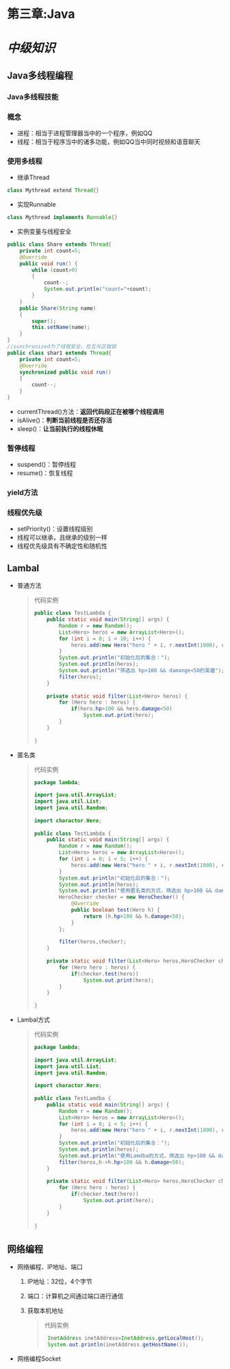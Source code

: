 # 第三章:Java

#  *中级知识*

## Java多线程编程

### Java多线程技能

### 概念

* 进程：相当于进程管理器当中的一个程序，例如QQ
* 线程：相当于程序当中的诸多功能，例如QQ当中同时视频和语音聊天

### 使用多线程

* 继承Thread

```java
class Mythread extend Thread{}
```

* 实现Runnable

```java
class Mythread implements Runnable{}
```

* 实例变量与线程安全

```java
public class Share extends Thread{
    private int count=5;
    @Override
    public void run() {
        while (count>0)
        {
            count--;
            System.out.println("count="+count);
        }
    }
    public Share(String name)
    {
        super();
        this.setName(name);
    }
}
//sunchronized为了线程安全，在互斥区枷锁
public class shar1 extends Thread{
    private int count=5;
    @Override
    synchronized public void run()
    {
        count--;
    }
}
```

* currentThread()方法：__返回代码段正在被哪个线程调用__
* isAlive()：__判断当前线程是否还存活__
* sleep()：__让当前执行的线程休眠__

### 暂停线程

* suspend()：暂停线程
* resume()：恢复线程

### yield方法

### 线程优先级

* setPriority()：设置线程级别
* 线程可以继承，且继承的级别一样
* 线程优先级具有不确定性和随机性



## Lambal

* 普通方法

  > 代码实例
  >
  > ```java
  > public class TestLambda {
  >     public static void main(String[] args) {
  >         Random r = new Random();
  >         List<Hero> heros = new ArrayList<Hero>();
  >         for (int i = 0; i < 10; i++) {
  >             heros.add(new Hero("hero " + i, r.nextInt(1000), r.nextInt(100)));
  >         }
  >         System.out.println("初始化后的集合：");
  >         System.out.println(heros);
  >         System.out.println("筛选出 hp>100 && damange<50的英雄");
  >         filter(heros);
  >     }
  >   
  >     private static void filter(List<Hero> heros) {
  >         for (Hero hero : heros) {
  >             if(hero.hp>100 && hero.damage<50)
  >                 System.out.print(hero);
  >         }
  >     }
  >   
  > }
  > ```
  >
  > 

* 匿名类

  > 代码实例
  >
  > ```java
  > package lambda;
  >    
  > import java.util.ArrayList;
  > import java.util.List;
  > import java.util.Random;
  >    
  > import charactor.Hero;
  >    
  > public class TestLambda {
  >     public static void main(String[] args) {
  >         Random r = new Random();
  >         List<Hero> heros = new ArrayList<Hero>();
  >         for (int i = 0; i < 5; i++) {
  >             heros.add(new Hero("hero " + i, r.nextInt(1000), r.nextInt(100)));
  >         }
  >         System.out.println("初始化后的集合：");
  >         System.out.println(heros);
  >         System.out.println("使用匿名类的方式，筛选出 hp>100 && damange<50的英雄");
  >         HeroChecker checker = new HeroChecker() {
  >             @Override
  >             public boolean test(Hero h) {
  >                 return (h.hp>100 && h.damage<50);
  >             }
  >         };
  >            
  >         filter(heros,checker);
  >     }
  >    
  >     private static void filter(List<Hero> heros,HeroChecker checker) {
  >         for (Hero hero : heros) {
  >             if(checker.test(hero))
  >                 System.out.print(hero);
  >         }
  >     }
  >    
  > }
  > ```
  >
  > 

* Lambal方式

  > 代码实例
  >
  > ```java
  > package lambda;
  >  
  > import java.util.ArrayList;
  > import java.util.List;
  > import java.util.Random;
  >  
  > import charactor.Hero;
  >  
  > public class TestLamdba {
  >     public static void main(String[] args) {
  >         Random r = new Random();
  >         List<Hero> heros = new ArrayList<Hero>();
  >         for (int i = 0; i < 5; i++) {
  >             heros.add(new Hero("hero " + i, r.nextInt(1000), r.nextInt(100)));
  >         }
  >         System.out.println("初始化后的集合：");
  >         System.out.println(heros);
  >         System.out.println("使用Lamdba的方式，筛选出 hp>100 && damange<50的英雄");
  >         filter(heros,h->h.hp>100 && h.damage<50);
  >     }
  >  
  >     private static void filter(List<Hero> heros,HeroChecker checker) {
  >         for (Hero hero : heros) {
  >             if(checker.test(hero))
  >                 System.out.print(hero);
  >         }
  >     }
  >  
  > }
  > ```
  >
  > 



## 网络编程

* 网络编程、IP地址、端口

  1. IP地址：32位，4个字节

  2. 端口：计算机之间通过端口进行通信

  3. 获取本机地址

     > 代码实例
     >
     > ```java
     >  InetAddress inetAddress=InetAddress.getLocalHost();
     >  System.out.println(inetAddress.getHostName());
     > ```
     >
     > 

* 网络编程Socket
